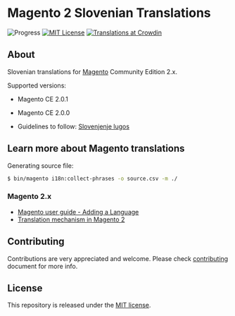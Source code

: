 # Magento 2 Slovenian Translations

![Progress](http://progressed.io/bar/0?title=completed)
[![MIT License](https://img.shields.io/badge/license-MIT-blue.svg)](LICENSE)
[![Translations at Crowdin](https://img.shields.io/badge/Crowdin-sl__SI-green.svg)](https://crowdin.com/project/magento-2)


## About

Slovenian translations for [Magento](https://magento.com/) Community Edition 2.x.

Supported versions:

* Magento CE 2.0.1
* Magento CE 2.0.0

* Guidelines to follow: [Slovenjenje lugos](https://wiki.lugos.si/slovenjenje:pravila)

## Learn more about Magento translations

Generating source file:

```bash
$ bin/magento i18n:collect-phrases -o source.csv -m ./
```

### Magento 2.x

* [Magento user guide - Adding a Language](http://merch.docs.magento.com/ce/user_guide/store-operations/language-add.html)
* [Translation mechanism in Magento 2](https://gist.github.com/antonmakarenko/7538216)


## Contributing

Contributions are very appreciated and welcome. Please check [contributing](CONTRIBUTING.md)
document for more info.


## License

This repository is released under the [MIT license](LICENSE).
